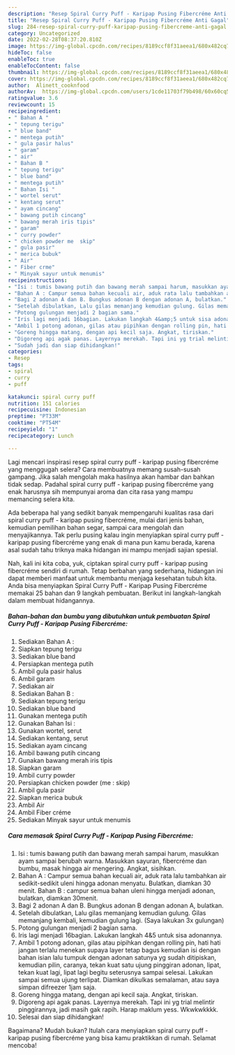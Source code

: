 ```yaml
---
description: "Resep Spiral Curry Puff - Karipap Pusing Fibercréme Anti Gagal"
title: "Resep Spiral Curry Puff - Karipap Pusing Fibercréme Anti Gagal"
slug: 284-resep-spiral-curry-puff-karipap-pusing-fibercreme-anti-gagal
category: Uncategorized
date: 2022-02-28T08:37:20.810Z
image: https://img-global.cpcdn.com/recipes/8189ccf8f31aeea1/680x482cq70/spiral-curry-puff-karipap-pusing-fibercreme-foto-resep-utama.jpg
hideToc: false
enableToc: true
enableTocContent: false
thumbnail: https://img-global.cpcdn.com/recipes/8189ccf8f31aeea1/680x482cq70/spiral-curry-puff-karipap-pusing-fibercreme-foto-resep-utama.jpg
cover: https://img-global.cpcdn.com/recipes/8189ccf8f31aeea1/680x482cq70/spiral-curry-puff-karipap-pusing-fibercreme-foto-resep-utama.jpg
author:  Alinett_cooknfood
authorAv:  https://img-global.cpcdn.com/users/1cde11703f79b498/60x60cq50/avatar.jpg
ratingvalue: 3.6
reviewcount: 15
recipeingredient:
- " Bahan A "
- " tepung terigu"
- " blue band"
- " mentega putih"
- " gula pasir halus"
- " garam"
- " air"
- " Bahan B "
- " tepung terigu"
- " blue band"
- " mentega putih"
- " Bahan Isi "
- " wortel serut"
- " kentang serut"
- " ayam cincang"
- " bawang putih cincang"
- " bawang merah iris tipis"
- " garam"
- " curry powder"
- " chicken powder me  skip"
- " gula pasir"
- " merica bubuk"
- " Air"
- " Fiber crme"
- " Minyak sayur untuk menumis"
recipeinstructions:
- "Isi : tumis bawang putih dan bawang merah sampai harum, masukkan ayam sampai berubah warna. Masukkan sayuran, fibercréme dan bumbu, masak hingga air mengering. Angkat, sisihkan."
- "Bahan A : Campur semua bahan kecuali air, aduk rata lalu tambahkan air sedikit-sedikit uleni hingga adonan menyatu. Bulatkan, diamkan 30 menit. Bahan B : campur semua bahan uleni hingga menjadi adonan, bulatkan, diamkan 30menit."
- "Bagi 2 adonan A dan B. Bungkus adonan B dengan adonan A, bulatkan."
- "Setelah dibulatkan, Lalu gilas memanjang kemudian gulung. Gilas memanjang kembali, kemudian gulung lagi. (Saya lakukan 3x gulungan)"
- "Potong gulungan menjadi 2 bagian sama."
- "Iris lagi menjadi 16bagian. Lakukan langkah 4&amp;5 untuk sisa adonannya."
- "Ambil 1 potong adonan, gilas atau pipihkan dengan rolling pin, hati hati jangan terlalu menekan supaya layer tetap bagus kemudian isi dengan bahan isian lalu tumpuk dengan adonan satunya yg sudah ditipiskan, kemudian pilin, caranya, tekan kuat satu ujung pinggiran adonan, lipat, tekan kuat lagi, lipat lagi begitu seterusnya sampai selesai. Lakukan sampai semua ujung terlipat. Diamkan dikulkas semalaman, atau saya simpan difreezer 1jam saja."
- "Goreng hingga matang, dengan api kecil saja. Angkat, tiriskan."
- "Digoreng api agak panas. Layernya merekah. Tapi ini yg trial melintir pinggirannya, jadi masih gak rapih. Harap maklum yess. Wkwkwkkkk."
- "Sudah jadi dan siap dihidangkan!"
categories:
- Resep
tags:
- spiral
- curry
- puff

katakunci: spiral curry puff 
nutrition: 151 calories
recipecuisine: Indonesian
preptime: "PT33M"
cooktime: "PT54M"
recipeyield: "1"
recipecategory: Lunch

---
```



Lagi mencari inspirasi resep spiral curry puff - karipap pusing fibercréme yang menggugah selera? Cara membuatnya memang susah-susah gampang. Jika salah mengolah maka hasilnya akan hambar dan bahkan tidak sedap. Padahal spiral curry puff - karipap pusing fibercréme yang enak harusnya sih mempunyai aroma dan cita rasa yang mampu memancing selera kita.


Ada beberapa hal yang sedikit banyak mempengaruhi kualitas rasa dari spiral curry puff - karipap pusing fibercréme, mulai dari jenis bahan, kemudian pemilihan bahan segar, sampai cara mengolah dan menyajikannya. Tak perlu pusing kalau ingin menyiapkan spiral curry puff - karipap pusing fibercréme yang enak di mana pun kamu berada, karena asal sudah tahu triknya maka hidangan ini mampu menjadi sajian spesial.




Nah, kali ini kita coba, yuk, ciptakan spiral curry puff - karipap pusing fibercréme sendiri di rumah. Tetap berbahan yang sederhana, hidangan ini dapat memberi manfaat untuk membantu menjaga kesehatan tubuh kita. Anda bisa menyiapkan Spiral Curry Puff - Karipap Pusing Fibercréme memakai 25 bahan dan 9 langkah pembuatan. Berikut ini langkah-langkah dalam membuat hidangannya.

<!--inarticleads1-->

##### Bahan-bahan dan bumbu yang dibutuhkan untuk pembuatan Spiral Curry Puff - Karipap Pusing Fibercréme:

1. Sediakan  Bahan A :
1. Siapkan  tepung terigu
1. Sediakan  blue band
1. Persiapkan  mentega putih
1. Ambil  gula pasir halus
1. Ambil  garam
1. Sediakan  air
1. Sediakan  Bahan B :
1. Sediakan  tepung terigu
1. Sediakan  blue band
1. Gunakan  mentega putih
1. Gunakan  Bahan Isi :
1. Gunakan  wortel, serut
1. Sediakan  kentang, serut
1. Sediakan  ayam cincang
1. Ambil  bawang putih cincang
1. Gunakan  bawang merah iris tipis
1. Siapkan  garam
1. Ambil  curry powder
1. Persiapkan  chicken powder (me : skip)
1. Ambil  gula pasir
1. Siapkan  merica bubuk
1. Ambil  Air
1. Ambil  Fiber créme
1. Sediakan  Minyak sayur untuk menumis




<!--inarticleads2-->

##### Cara memasak Spiral Curry Puff - Karipap Pusing Fibercréme:

1. Isi : tumis bawang putih dan bawang merah sampai harum, masukkan ayam sampai berubah warna. Masukkan sayuran, fibercréme dan bumbu, masak hingga air mengering. Angkat, sisihkan.
1. Bahan A : Campur semua bahan kecuali air, aduk rata lalu tambahkan air sedikit-sedikit uleni hingga adonan menyatu. Bulatkan, diamkan 30 menit. Bahan B : campur semua bahan uleni hingga menjadi adonan, bulatkan, diamkan 30menit.
1. Bagi 2 adonan A dan B. Bungkus adonan B dengan adonan A, bulatkan.
1. Setelah dibulatkan, Lalu gilas memanjang kemudian gulung. Gilas memanjang kembali, kemudian gulung lagi. (Saya lakukan 3x gulungan)
1. Potong gulungan menjadi 2 bagian sama.
1. Iris lagi menjadi 16bagian. Lakukan langkah 4&amp;5 untuk sisa adonannya.
1. Ambil 1 potong adonan, gilas atau pipihkan dengan rolling pin, hati hati jangan terlalu menekan supaya layer tetap bagus kemudian isi dengan bahan isian lalu tumpuk dengan adonan satunya yg sudah ditipiskan, kemudian pilin, caranya, tekan kuat satu ujung pinggiran adonan, lipat, tekan kuat lagi, lipat lagi begitu seterusnya sampai selesai. Lakukan sampai semua ujung terlipat. Diamkan dikulkas semalaman, atau saya simpan difreezer 1jam saja.
1. Goreng hingga matang, dengan api kecil saja. Angkat, tiriskan.
1. Digoreng api agak panas. Layernya merekah. Tapi ini yg trial melintir pinggirannya, jadi masih gak rapih. Harap maklum yess. Wkwkwkkkk.
1. Selesai dan siap dihidangkan!



Bagaimana? Mudah bukan? Itulah cara menyiapkan spiral curry puff - karipap pusing fibercréme yang bisa kamu praktikkan di rumah. Selamat mencoba!
